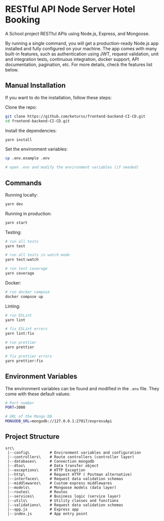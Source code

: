 # RESTful API Node Server Hotel Booking


A School project RESTful APIs using Node.js, Express, and Mongoose.

By running a single command, you will get a production-ready Node.js app installed and fully configured on your machine. The app comes with many built-in features, such as authentication using JWT, request validation, unit and integration tests, continuous integration, docker support, API documentation, pagination, etc. For more details, check the features list below.


## Manual Installation

If you want to do the installation, follow these steps:

Clone the repo:

```bash
git clone https://github.com/keturss/frontend-backend-CI-CD.git
cd frontend-backend-CI-CD.git
```

Install the dependencies:

```bash
yarn install
```

Set the environment variables:

```bash
cp .env.example .env

# open .env and modify the environment variables (if needed)
```



## Commands

Running locally:

```bash
yarn dev
```

Running in production:

```bash
yarn start
```

Testing:

```bash
# run all tests
yarn test

# run all tests in watch mode
yarn test:watch

# run test coverage
yarn coverage
```

Docker:

```bash
# run docker compose
docker compose up

```

Linting:

```bash
# run ESLint
yarn lint

# fix ESLint errors
yarn lint:fix

# run prettier
yarn prettier

# fix prettier errors
yarn prettier:fix
```

## Environment Variables

The environment variables can be found and modified in the `.env` file. They come with these default values:

```bash
# Port number
PORT=3000

# URL of the Mongo DB
MONGODB_URL=mongodb://127.0.0.1:27017/expressApi

```

## Project Structure

```
src\
 |--config\         # Environment variables and configuration
 |--controllers\    # Route controllers (controller layer) 
 |--databases\      # Connection mongodb 
 |--dtos\           # Data transfer object 
 |--exceptions\     # HTTP Exception 
 |--http\           # Request HTTP ( Postman alternative)
 |--interfaces\     # Request data validation schemas
 |--middlewares\    # Custom express middlewares
 |--models\         # Mongoose models (data layer)
 |--routes\         # Routes
 |--services\       # Business logic (service layer)
 |--utils\          # Utility classes and functions
 |--validations\    # Request data validation schemas
 |--app.js          # Express app
 |--index.js        # App entry point
```
